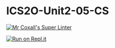 # ICS2O-Unit2-05-CS

[![Mr Coxall's Super Linter](https://github.com/Youngwook-Go/ICS2O-Unit2-05-CS/workflows/Mr%20Coxall's%20Super%20Linter/badge.svg)](https://github.com/Youngwook-Go/ICS2O-Unit2-05-CS/actions/)

[![Run on Repl.it](https://repl.it/badge/github/Youngwook-Go/ICS2OUnit2-05-CS)](https://repl.it/github/Youngwook-Go/ICS2O-Unit2-05-CS)
